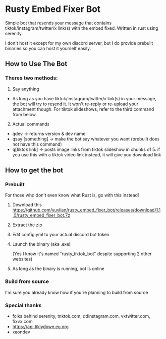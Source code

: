 # Rusty Embed Fixer Bot
Simple bot that resends your message that contains tiktok/instagram/twitter/x link(s) with the embed fixed. Written in rust using serenity.

I don't host it except for my own discord server, but I do provide prebuilt binaries so you can host it yourself easily.

## How to Use The Bot
### Theres two methods:

1. Say anything

- As long as you have tiktok/instagram/twitter/x link(s) in your message, the bot will try to resend it. It won't re-reply or re-upload your attachment though. For tiktok slideshows, refer to the third command from below

2. Actual commands

- qdev -> returns version & dev name
- qsay [something] -> make the bot say whatever you want (prebuilt does not have this command)
- q[tiktok link] -> posts image links from tiktok slideshow in chunks of 5. if you use this with a tiktok video link instead, it will give you download link

## How to get the bot
### Prebuilt
For those who don't even know what Rust is, go with this instead!
1. Download this https://github.com/yuvlian/rusty_embed_fixer_bot/releases/download/1.1.0/rusty_embed_fixer_bot.7z
2. Extract the zip
3. Edit config.yml to your actual discord bot token
4. Launch the binary (aka .exe)

   (Yes I know it's named "rusty_tiktok_bot" despite supporting 2 other websites)
5. As long as the binary is running, bot is online

### Build from source
I'm sure you already know how if you're planning to build from source

### Special thanks
- folks behind serenity, tnktok.com, ddinstagram.com, vxtwitter.com, fixvx.com 
- https://api.tiklydown.eu.org
- xeondev
